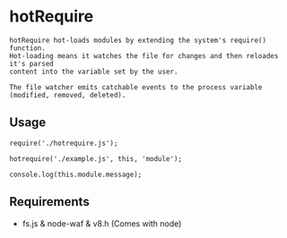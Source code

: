 # hotRequire

	hotRequire hot-loads modules by extending the system's require() function.
	Hot-loading means it watches the file for changes and then reloades it's parsed
	content into the variable set by the user.

	The file watcher emits catchable events to the process variable (modified, removed, deleted).

## Usage

	require('./hotrequire.js');

	hotrequire('./example.js', this, 'module');

	console.log(this.module.message);

## Requirements

* fs.js & node-waf & v8.h (Comes with node)
